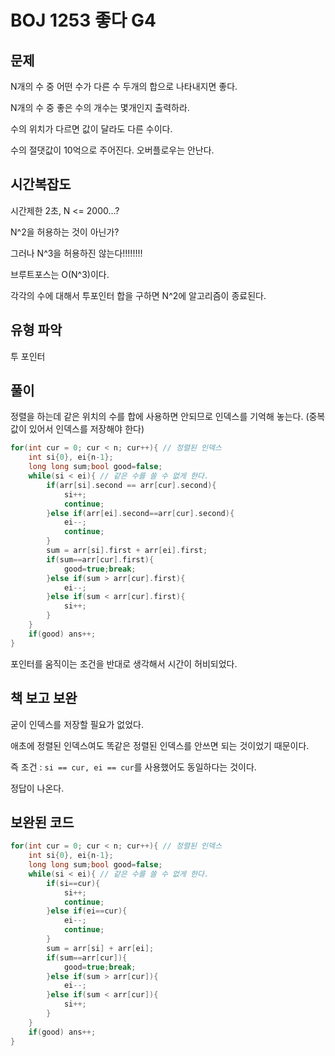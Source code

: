 # BOJ 1253 좋다 G4

## 문제

N개의 수 중 어떤 수가 다른 수 두개의 합으로 나타내지면 좋다.

N개의 수 중 좋은 수의 개수는 몇개인지 출력하라.

수의 위치가 다르면 값이 달라도 다른 수이다.

수의 절댓값이 10억으로 주어진다. 오버플로우는 안난다.

## 시간복잡도

시간제한 2초, N <= 2000...?

N^2을 허용하는 것이 아닌가?

그러나 N^3을 허용하진 않는다!!!!!!!!

브루트포스는 O(N^3)이다.

각각의 수에 대해서 투포인터 합을 구하면 N^2에 알고리즘이 종료된다.

## 유형 파악

투 포인터

## 풀이

정렬을 하는데 같은 위치의 수를 합에 사용하면 안되므로 인덱스를 기억해 놓는다. (중복값이 있어서 인덱스를 저장해야 한다)

```cpp
for(int cur = 0; cur < n; cur++){ // 정렬된 인덱스
    int si{0}, ei{n-1};
    long long sum;bool good=false;
    while(si < ei){ // 같은 수를 쓸 수 없게 한다.
        if(arr[si].second == arr[cur].second){
            si++;
            continue;
        }else if(arr[ei].second==arr[cur].second){
            ei--;
            continue;
        }
        sum = arr[si].first + arr[ei].first;
        if(sum==arr[cur].first){
            good=true;break;
        }else if(sum > arr[cur].first){
            ei--;
        }else if(sum < arr[cur].first){
            si++;
        }
    }
    if(good) ans++;
}
```

포인터를 움직이는 조건을 반대로 생각해서 시간이 허비되었다.

## 책 보고 보완

굳이 인덱스를 저장할 필요가 없었다.

애초에 정렬된 인덱스여도 똑같은 정렬된 인덱스를 안쓰면 되는 것이었기 때문이다.

즉 조건 : `si == cur, ei == cur`를 사용했어도 동일하다는 것이다.

정답이 나온다.

## 보완된 코드

```cpp
for(int cur = 0; cur < n; cur++){ // 정렬된 인덱스
    int si{0}, ei{n-1};
    long long sum;bool good=false;
    while(si < ei){ // 같은 수를 쓸 수 없게 한다.
        if(si==cur){
            si++;
            continue;
        }else if(ei==cur){
            ei--;
            continue;
        }
        sum = arr[si] + arr[ei];
        if(sum==arr[cur]){
            good=true;break;
        }else if(sum > arr[cur]){
            ei--;
        }else if(sum < arr[cur]){
            si++;
        }
    }
    if(good) ans++;
}
```